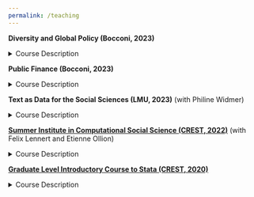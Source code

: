 ```yaml
---
permalink: /teaching
---
```


**Diversity and Global Policy (Bocconi, 2023)**

<details>
  <summary>Course Description</summary>

This course discusses diversity, fairness, and efficiency from a global perspective. A particular emphasis is put on issues related to gender and ethnicity/race. The course addresses several fundamental questions: How should we define diversity? Why do we value it? What explains observed differences in outcomes across groups? Which policies and interventions work to promote diversity, and which don't? How does diversity relate to notions of fairness and efficiency? It provides students with the basic facts regarding unequal treatment worldwide and the analytical tools to (i) understand its origins and (ii) assess the effectiveness of corrective policies. This proves helpful when thinking of diversity within organizations (companies, NGOs, and international organizations) and society at large.

</details>  

**Public Finance (Bocconi, 2023)**

<details>
  <summary>Course Description</summary>

This course aims to discuss current topics in Public Finance and study government intervention in the economy from a normative perspective. The course addresses the fundamental questions of public finance: When should the government intervene in the economy? How might the government intervene? What is the effect of those interventions on economic outcomes? Why do governments choose to intervene in the way that they do? What drives the design of social insurance schemes, the welfare state, and the tax system? The course trains students to understand the need for and the limitations of the public sector, as well as how State intervention in the economy can be improved. This proves helpful in analyzing and forecasting policy decisions by market analysts or professionals working in government or international organizations.

</details>  

**Text as Data for the Social Sciences (LMU, 2023)** (with Philine Widmer)

<details>
  <summary>Course Description</summary>

Natural language processing (NLP) holds great promise for economic and social science applications by providing ways to analyze large amounts of text data quickly and accurately. We provide an overview of text as data methods, including dictionary-based methods, measures of text distance, topic models, embeddings, applications of supervised learning, syntactic and semantic parsing, and sequence models. We illustrate every method with various social science applications.

</details>  

[**Summer Institute in Computational Social Science (CREST, 2022)**](https://github.com/fellennert/sicss-paris-2022) (with Felix Lennert and Etienne Ollion) 

<details>
  <summary>Course Description</summary>

The Summer Institutes aim to bring together graduate students, postdoctoral researchers, and beginning faculty interested in computational social science. They are for both social scientists (broadly conceived) and data scientists (broadly conceived). During the 2022 edition, lectures focused on web-scraping, text as data, and ethics.

</Details>

[**Graduate Level Introductory Course to Stata (CREST, 2020)**](https://gitlab.com/germain.gauthier/code-for-econometrics-101/-/blob/master/poly.md) 

<details>
  <summary>Course Description</summary>

A brief overview of Stata functionalities for applied economic research.

</Details>
